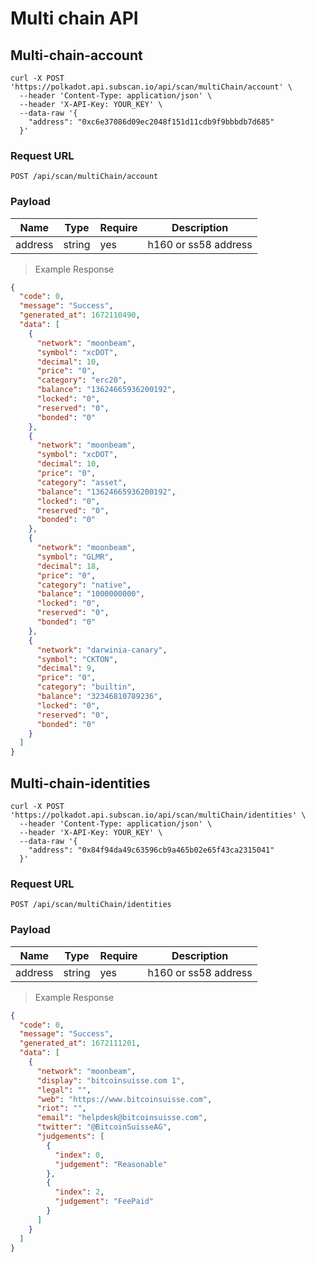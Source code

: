 # Multi chain API

## Multi-chain-account

```shell
curl -X POST 'https://polkadot.api.subscan.io/api/scan/multiChain/account' \
  --header 'Content-Type: application/json' \
  --header 'X-API-Key: YOUR_KEY' \
  --data-raw '{
    "address": "0xc6e37086d09ec2048f151d11cdb9f9bbbdb7d685"
  }'
```

### Request URL

`POST /api/scan/multiChain/account`

### Payload

| Name        | Type   | Require | Description          |
|-------------|--------|---------|----------------------|
| address     | string | yes     | h160 or ss58 address |

> Example Response

```json
{
  "code": 0,
  "message": "Success",
  "generated_at": 1672110490,
  "data": [
    {
      "network": "moonbeam",
      "symbol": "xcDOT",
      "decimal": 10,
      "price": "0",
      "category": "erc20",
      "balance": "13624665936200192",
      "locked": "0",
      "reserved": "0",
      "bonded": "0"
    },
    {
      "network": "moonbeam",
      "symbol": "xcDOT",
      "decimal": 10,
      "price": "0",
      "category": "asset",
      "balance": "13624665936200192",
      "locked": "0",
      "reserved": "0",
      "bonded": "0"
    },
    {
      "network": "moonbeam",
      "symbol": "GLMR",
      "decimal": 18,
      "price": "0",
      "category": "native",
      "balance": "1000000000",
      "locked": "0",
      "reserved": "0",
      "bonded": "0"
    },
    {
      "network": "darwinia-canary",
      "symbol": "CKTON",
      "decimal": 9,
      "price": "0",
      "category": "builtin",
      "balance": "32346810789236",
      "locked": "0",
      "reserved": "0",
      "bonded": "0"
    }
  ]
}
```



## Multi-chain-identities

```shell
curl -X POST 'https://polkadot.api.subscan.io/api/scan/multiChain/identities' \
  --header 'Content-Type: application/json' \
  --header 'X-API-Key: YOUR_KEY' \
  --data-raw '{
    "address": "0x84f94da49c63596cb9a465b02e65f43ca2315041"
  }'
```

### Request URL

`POST /api/scan/multiChain/identities`

### Payload

| Name        | Type   | Require | Description          |
|-------------|--------|---------|----------------------|
| address     | string | yes     | h160 or ss58 address |

> Example Response

```json
{
  "code": 0,
  "message": "Success",
  "generated_at": 1672111201,
  "data": [
    {
      "network": "moonbeam",
      "display": "bitcoinsuisse.com 1",
      "legal": "",
      "web": "https://www.bitcoinsuisse.com",
      "riot": "",
      "email": "helpdesk@bitcoinsuisse.com",
      "twitter": "@BitcoinSuisseAG",
      "judgements": [
        {
          "index": 0,
          "judgement": "Reasonable"
        },
        {
          "index": 2,
          "judgement": "FeePaid"
        }
      ]
    }
  ]
}
```
